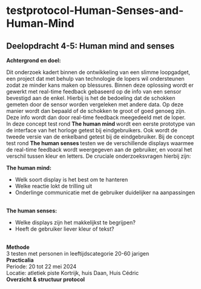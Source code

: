 # testprotocol-Human-Senses-and-Human-Mind
## Deelopdracht 4-5: Human mind and senses
<b>Achtergrond en doel:</b> </br>

Dit onderzoek kadert binnen de ontwikkeling van een slimme loopgadget, een project dat met behulp van technologie de lopers wil ondersteunen zodat ze minder kans maken op blessures. Binnen deze oplossing wordt er gewerkt met real-time feedback gebaseerd op de info van een sensor bevestigd aan de enkel. Hierbij is het de bedoeling dat de schokken gemeten door de sensor worden vergeleken met andere data. Op deze manier wordt dan bepaald of de schokken te groot of goed genoeg zijn. Deze info wordt dan door real-time feedback meegedeeld met de loper. </br>
In deze concept test rond <b> The human mind </b> wordt een eerste prototype van de interface van het horloge getest bij eindgebruikers. Ook wordt de tweede versie van de enkelband getest bij de eindgebruiker. Bij de concept test rond <b> The human senses </b> testen we de verschillende displays waarmee de real-time feedback wordt weergegeven aan de gebruiker, en vooral het verschil tussen kleur en letters. De cruciale onderzoeksvragen hierbij zijn: </br>

  <b> The human mind: </b>
<ul>
  <li>Welk soort display is het best om te hanteren</li>
  <li>Welke reactie lokt de trilling uit</li>
  <li>Onderlinge communicatie met de gebruiker duidelijker na aanpassingen</li>
</ul> </br>
  <b>The human senses:</b>
  <ul>
    <li>	Welke displays zijn het makkelijkst te begrijpen? </li>
    <li>Heeft de gebruiker liever kleur of tekst? </li>
  </ul> </br>
<b> Methode </b> </br>
3 testen met personen in leeftijdscategorie 20-60 jarigen </br>
<b>Practicalia</b>  </br>
Periode: 20 tot 22 mei 2024 </br>
Locatie: atletiek piste Kortrijk, huis Daan, Huis Cédric </br>
 <b>Overzicht & structuur protocol</b>  </br>
 

